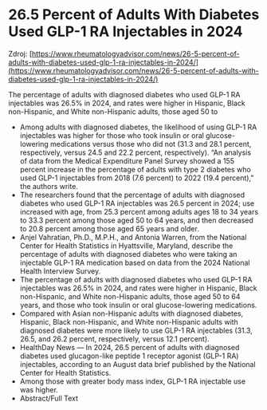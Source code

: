 # 26.5 Percent of Adults With Diabetes Used GLP-1 RA Injectables in 2024

Zdroj: [https://www.rheumatologyadvisor.com/news/26-5-percent-of-adults-with-diabetes-used-glp-1-ra-injectables-in-2024/](https://www.rheumatologyadvisor.com/news/26-5-percent-of-adults-with-diabetes-used-glp-1-ra-injectables-in-2024/)

The percentage of adults with diagnosed diabetes who used GLP-1 RA injectables was 26.5% in 2024, and rates were higher in Hispanic, Black non-Hispanic, and White non-Hispanic adults, those aged 50 to

- Among adults with diagnosed diabetes, the likelihood of using GLP-1 RA injectables was higher for those who took insulin or oral glucose-lowering medications versus those who did not (31.3 and 28.1 percent, respectively, versus 24.5 and 22.2 percent, respectively). “An analysis of data from the Medical Expenditure Panel Survey showed a 155 percent increase in the percentage of adults with type 2 diabetes who used GLP-1 injectables from 2018 (7.6 percent) to 2022 (19.4 percent),” the authors write.
- The researchers found that the percentage of adults with diagnosed diabetes who used GLP-1 RA injectables was 26.5 percent in 2024; use increased with age, from 25.3 percent among adults ages 18 to 34 years to 33.3 percent among those aged 50 to 64 years, and then decreased to 20.8 percent among those aged 65 years and older.
- Anjel Vahratian, Ph.D., M.P.H., and Antonia Warren, from the National Center for Health Statistics in Hyattsville, Maryland, describe the percentage of adults with diagnosed diabetes who were taking an injectable GLP-1 RA medication based on data from the 2024 National Health Interview Survey.
- The percentage of adults with diagnosed diabetes who used GLP-1 RA injectables was 26.5% in 2024, and rates were higher in Hispanic, Black non-Hispanic, and White non-Hispanic adults, those aged 50 to 64 years, and those who took insulin or oral glucose-lowering medications.
- Compared with Asian non-Hispanic adults with diagnosed diabetes, Hispanic, Black non-Hispanic, and White non-Hispanic adults with diagnosed diabetes were more likely to use GLP-1 RA injectables (31.3, 26.5, and 26.2 percent, respectively, versus 12.1 percent).
- HealthDay News — In 2024, 26.5 percent of adults with diagnosed diabetes used glucagon-like peptide 1 receptor agonist (GLP-1 RA) injectables, according to an August data brief published by the National Center for Health Statistics.
- Among those with greater body mass index, GLP-1 RA injectable use was higher.
- Abstract/Full Text
